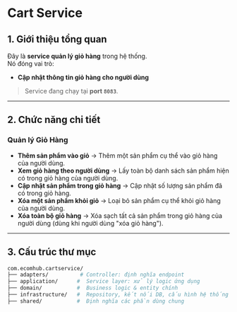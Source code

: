 # Cart Service

## 1. Giới thiệu tổng quan
Đây là **service quản lý giỏ hàng** trong hệ thống.  
Nó đóng vai trò:
-  **Cập nhật thông tin giỏ hàng cho người dùng**  

>  Service đang chạy tại **port `8083`**.

---

##  2. Chức năng chi tiết

###  Quản lý Giỏ Hàng
- **Thêm sản phẩm vào giỏ** → Thêm một sản phẩm cụ thể vào giỏ hàng của người dùng.  
- **Xem giỏ hàng theo người dùng** → Lấy toàn bộ danh sách sản phẩm hiện có trong giỏ hàng của người dùng. 
- **Cập nhật sản phẩm trong giỏ hàng** → Cập nhật số lượng sản phẩm đã có trong giỏ hàng.
- **Xóa một sản phẩm khỏi giỏ** → Loại bỏ sản phẩm cụ thể khỏi giỏ hàng của người dùng.
- **Xóa toàn bộ giỏ hàng** → Xóa sạch tất cả sản phẩm trong giỏ hàng của người dùng (dùng khi người dùng "xóa giỏ hàng").

---

##  3. Cấu trúc thư mục

```bash
com.ecomhub.cartservice/
├── adapters/          # Controller: định nghĩa endpoint
├── application/      #  Service layer: xử lý logic ứng dụng
├── domain/           #  Business logic & entity chính
├── infrastructure/   #  Repository, kết nối DB, cấu hình hệ thống
├── shared/           #  Định nghĩa các phần dùng chung
